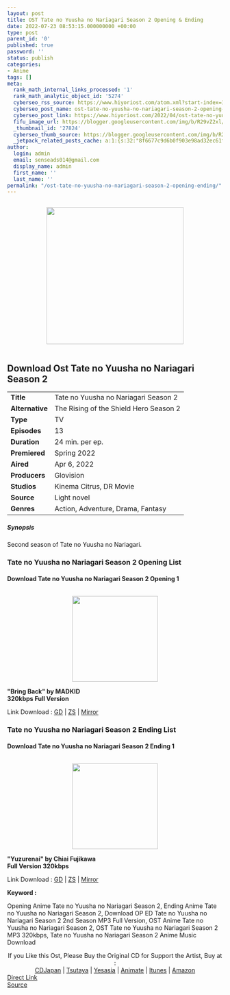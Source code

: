 ```yaml
---
layout: post
title: OST Tate no Yuusha no Nariagari Season 2 Opening & Ending
date: 2022-07-23 08:53:15.000000000 +00:00
type: post
parent_id: '0'
published: true
password: ''
status: publish
categories:
- Anime
tags: []
meta:
  rank_math_internal_links_processed: '1'
  rank_math_analytic_object_id: '5274'
  cyberseo_rss_source: https://www.hiyoriost.com/atom.xml?start-index=1
  cyberseo_post_name: ost-tate-no-yuusha-no-nariagari-season-2-opening-ending
  cyberseo_post_link: https://www.hiyoriost.com/2022/04/ost-tate-no-yuusha-no-nariagari-season.html
  fifu_image_url: https://blogger.googleusercontent.com/img/b/R29vZ2xl/AVvXsEhttonfX_gRrGChdgEkwbLrERA1DLXrPdWexQ7UH6tAVq5L8AD7ndVQstOFSeFBeROmq8bORQF3M64OTXRZuNfr3PwceaOPUHohC8-m_vibuV1ChzFOVnMhD1BEeIrjAkB1br3kR6AkcqJf65JAcdueHFgbVEghAPwlpT82QUthE5X3Is8Ax7nnkJNM/s320/3825841756.jpg
  _thumbnail_id: '27824'
  cyberseo_thumb_source: https://blogger.googleusercontent.com/img/b/R29vZ2xl/AVvXsEhttonfX_gRrGChdgEkwbLrERA1DLXrPdWexQ7UH6tAVq5L8AD7ndVQstOFSeFBeROmq8bORQF3M64OTXRZuNfr3PwceaOPUHohC8-m_vibuV1ChzFOVnMhD1BEeIrjAkB1br3kR6AkcqJf65JAcdueHFgbVEghAPwlpT82QUthE5X3Is8Ax7nnkJNM/s320/3825841756.jpg
  _jetpack_related_posts_cache: a:1:{s:32:"8f6677c9d6b0f903e98ad32ec61f8deb";a:2:{s:7:"expires";i:1658621016;s:7:"payload";a:3:{i:0;a:1:{s:2:"id";i:27871;}i:1;a:1:{s:2:"id";i:27863;}i:2;a:1:{s:2:"id";i:27122;}}}}
author:
  login: admin
  email: senseads014@gmail.com
  display_name: admin
  first_name: ''
  last_name: ''
permalink: "/ost-tate-no-yuusha-no-nariagari-season-2-opening-ending/"
---
```

<div class="separator" style="clear: both;"><a href="https://blogger.googleusercontent.com/img/b/R29vZ2xl/AVvXsEhttonfX_gRrGChdgEkwbLrERA1DLXrPdWexQ7UH6tAVq5L8AD7ndVQstOFSeFBeROmq8bORQF3M64OTXRZuNfr3PwceaOPUHohC8-m_vibuV1ChzFOVnMhD1BEeIrjAkB1br3kR6AkcqJf65JAcdueHFgbVEghAPwlpT82QUthE5X3Is8Ax7nnkJNM/s1596/3825841756.jpg" style="display: block; padding: 1em 0; text-align: center; "><img alt border="0" data-original-height="1596" data-original-width="1064" height="320" src="{{ site.baseurl }}/assets/2022/07/3825841756.jpg" /></a></div>
<div class="judulanime">
<h2>Download Ost Tate no Yuusha no Nariagari Season 2</h2>
</div>
<div class="info2" id="Info">
<table>
<tbody>
<tr>
<td class="tablex"><b>Title</b> </td>
<td>Tate no Yuusha no Nariagari Season 2</td>
</tr>
<tr>
<td class="tablex"><b>Alternative</b> </td>
<td>The Rising of the Shield Hero Season 2</td>
</tr>
<tr>
<td class="tablex"><b>Type</b> </td>
<td>TV</td>
</tr>
<tr>
<td class="tablex"><b>Episodes</b> </td>
<td>13</td>
</tr>
<tr>
<td class="tablex"><b>Duration</b> </td>
<td>24 min. per ep.</td>
</tr>
<tr>
<td class="tablex"><b>Premiered</b> </td>
<td>Spring 2022</td>
</tr>
<tr>
<td class="tablex"><b>Aired</b> </td>
<td>Apr 6, 2022</td>
</tr>
<tr>
<td class="tablex"><b>Producers</b> </td>
<td>Glovision</td>
</tr>
<tr>
<td class="tablex"><b>Studios</b> </td>
<td>Kinema Citrus, DR Movie</td>
</tr>
<tr>
<td class="tablex"><b>Source</b> </td>
<td>Light novel</td>
</tr>
<tr>
<td class="tablex"><b>Genres</b> </td>
<td>Action, Adventure, Drama, Fantasy</td>
</tr>
</tbody>
</table>
</div>
<div class="sinopsis">
<h5>Synopsis</h5>
</div>
<div class="deskripsi">
<p>Second season of Tate no Yuusha no Nariagari.</p>
</p></div>
<div class="listz">
<h3>Tate no Yuusha no Nariagari Season 2 Opening List</h3>
</div>
<div class="listz2">
<div class="listz1">
<h4>Download Tate no Yuusha no Nariagari Season 2 Opening 1</h4>
</div>
<div class="listz2">
<div class="separator" style="clear: both;"><a href="https://blogger.googleusercontent.com/img/b/R29vZ2xl/AVvXsEgdL1bnqg-0Hdz1ooMxuqY2NJ7PzrB1Cx2HPMmMusxlfj6HeCsiKBJDQUId-xWvUt5CM56mNr3tNxo7Wf6_aO-fA1ECl-JO_kGD1FFhm39ki9we94eCopQyk8ZTf8ktasgQCG0ag0Kg5-Qe2puP2aIakvmurHYx2yFD0kP8vti8XQi5jqypGKY3lLa9/s1500/cover%20%2872%29.jpg" style="display: block; padding: 1em 0; text-align: center; "><img alt border="0" data-original-height="1500" data-original-width="1500" src="{{ site.baseurl }}/assets/2022/07/cover%20%2872%29.jpg" width="200" /></a></div>
</div>
<div class="listz2"><b>"Bring Back" by MADKID<br />320kbps Full Version</b>
<p>Link Download : <a href="https://drive.google.com/file/d/1dY51IkqqAjDz7YnctDCwzz__ykfCJouR/view?usp=drivesdk" rel="nofollow noopener" target="_blank">GD</a> | <a href="https://www61.zippyshare.com/v/fSHtc3La/file.html" rel="nofollow noopener" target="_blank">ZS</a> | <a href="https://mir.cr/18AY2SRE" rel="nofollow noopener" target="_blank">Mirror</a></p>
</div>
</div>
<div class="listz">
<h3>Tate no Yuusha no Nariagari Season 2 Ending List</h3>
</div>
<div class="listz2">
<div class="listz1">
<h4>Download Tate no Yuusha no Nariagari Season 2 Ending 1</h4>
</div>
<div class="listz2">
<div class="separator" style="clear: both;"><a href="https://blogger.googleusercontent.com/img/b/R29vZ2xl/AVvXsEhZ8oLmQbSAzaU1sEA4lzcXtdUNJrNypFQVYh96w6xnFaEOQuI6NjzGpQnV2hIM9ArmHEaSMNaiyymaoxxhEej_tSKLKFYarjFyu3kGKn8Ut9n0OTqR2Prx_rz9GiUmN7addX94LAWv0k5vUrtNQyeaaPSJv2V_t6tLxKiZTpV9WdZAx7olFk-1OaeT/s1000/cover%20%2868%29.jpg" style="display: block; padding: 1em 0; text-align: center; "><img alt border="0" data-original-height="979" data-original-width="1000" src="{{ site.baseurl }}/assets/2022/07/cover%20%2868%29.jpg" width="200" /></a></div>
</div>
<div class="listz2"><b>"Yuzurenai" by Chiai Fujikawa<br />Full Version 320kbps</b>
<p>Link Download : <a href="https://drive.google.com/file/d/1Bx_OQE-A3SvawlcyDLyEUbzBzR_joSLO/view?usp=drivesdk" rel="nofollow noopener" target="_blank">GD</a> | <a href="https://www93.zippyshare.com/v/EbAuJ1ZZ/file.html" rel="nofollow noopener" target="_blank">ZS</a> | <a href="https://mir.cr/YVB5LAVB" rel="nofollow noopener" target="_blank">Mirror</a></p>
</div>
</div>
<p><b>Keyword : </b>
<div class="tagser">Opening Anime Tate no Yuusha no Nariagari Season 2, Ending Anime Tate no Yuusha no Nariagari Season 2, Download OP ED Tate no Yuusha no Nariagari Season 2 2nd Season MP3 Full Version, OST Anime Tate no Yuusha no Nariagari Season 2, OST Tate no Yuusha no Nariagari Season 2 MP3 320kbps, Tate no Yuusha no Nariagari Season 2 Anime Music Download</div>
<p> 
<div class="buycd" align="center">If you Like this Ost, Please Buy the Original CD for Support the Artist, Buy at : <br /><a href="https://www.cdjapan.co.jp/" target="_blank" rel="noopener">CDJapan</a> | <a href="https://shop.tsutaya.co.jp/" target="_blank" rel="noopener">Tsutaya</a> | <a href="https://www.yesasia.com/" target="_blank" rel="noopener">Yesasia</a> | <a href="https://www.animate-onlineshop.jp/" target="_blank" rel="noopener">Animate</a> | <a href="https://www.apple.com/jp/itunes" target="_blank" rel="noopener">Itunes</a> | <a href="https://amazon.co.jp/" target="_blank" rel="noopener">Amazon</a>
</div>
<link rel="stylesheet" href="https://cdnjs.cloudflare.com/ajax/libs/font-awesome/4.7.0/css/font-awesome.min.css" />
<div class="divbtn"> <a href="https://handymansurrender.com/fihup8buzv?key=94550f7ce39444073321dde3b8782f97" class="btn"><i class="fa fa-download"></i> Direct Link</a> <br /><a href="https://www.hiyoriost.com/2022/04/ost-tate-no-yuusha-no-nariagari-season.html">Source</a> </div>
